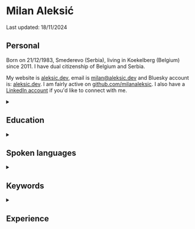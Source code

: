# Milan Aleksić

Last updated: 18/11/2024

## Personal

Born on 21/12/1983, Smederevo (Serbia), living in Koekelberg (Belgium) since 2011. I have dual citizenship of Belgium and Serbia.

My website is [aleksic.dev](https://aleksic.dev), email is [milan@aleksic.dev](mailto:milan@aleksic.dev) and Bluesky account is: [aleksic.dev](https://bsky.app/profile/aleksic.dev).
I am fairly active on [github.com/milanaleksic](https://github.com/milanaleksic).
I also have a [LinkedIn account](https://www.linkedin.com/in/milanaleksic) if you'd like to connect with me.

<details><summary><h2>Education</h2></summary>

Dipl. Ing. Computer Science & Engineering (2008) from *University of Belgrade* (Serbia), Faculty of Electrical Engineering (ETF)

“NARIC – Vlaanderen” [recognized diploma as M.Sc.](https://aleksic.dev/public/cv-nostrification)

</details>

<details><summary><h2>Spoken languages</h2></summary>

- **Serbian** (mother tongue)
- **English** (fluent)
- **Dutch** ([C1 Effectiveness 1](https://aleksic.dev/public/cefr_en_overzicht_nt2_aanbod.pdf))
- **French** (A2, basic level)

</details>

<details><summary><h2>Keywords</h2></summary>

Java, Go, AWS, Python, PostgreSQL, MySQL

</details>

<details><summary><h2>Experience</h2></summary>

<details><summary><h3>Senior Software Engineer @ Soda (Belgium)</h3></summary>

Place: **Remote/Brussels, Belgium**

Period: **2020-...**

Projects:

- soda.io Cloud Backend (founding) engineer
  + Programming languages: (mostly) Java, Python and cloud development on AWS using Terraform
  + Tasked with backend feature development, guidance and documentation. One of the first ("founding") engineers and therefore I witnessed all the pivoting, market adaptations, surprising platform usage patterns, product evolution, became the company MySQL perf guy, guided or advised all the Soda Cloud development efforts...
  + Helped the company grow 100x in customers and revenue over 5 years without high-profile incidents or downtime of the Soda Cloud product
  + Beyond product and engineering impact, also introduced discipline in performance analysis and monitoring via DataDog, incident management and other operational concerns of the Soda Cloud
- Tool maker role: 
  + deep incident analysis tool using custom dynamically created trace profiles - `datadog-exporter` (Go, Datadog API, SQLite, Perfetto)
  + internal tool for various admin tasks, including feature flip management, admin API back-channel, environment setup, DB dynamic password feneration, framework for complex migrations, etc - `dopy` (Python3, Okta SSO+MFA, boto3) 
- Broad exposure to data sources while helping bootstrap [Soda SQL](https://github.com/sodadata/soda-sql): PostgreSQL, Redshift, Athena, Spark

</details>

<details><summary><h3>Expert Software Engineer @ TomTom (Belgium)</h3></summary>

Place: **Ghent, Belgium**

Period: **2017-2020**

#### CCE Team

Feature development and maintenance of various core systems and applications in *MPU Core Coverage Creation & Extension* team

Projects:

- *MLF library*: authored code-generated Java wrapper around GDAL OpenFileGDB (later extended to PostGIS and GeoPackage).
  + Custom ANTLR grammar for extended validation, Python/Markdown doc generator
- *Sinatra*: Led migration of a complex process into AWS for GIS source data digestion
  + PostgreSQL RDS, Spring Boot 2, SQS, ECS, Terraform, Vue.js
- *Pupin*: created machine learning cloud service for data classification (plural junctions problem)
  + Training: PostGIS, Python, Scikit-Learn, XGBoost, (Geo)Pandas, Jupyter
  + Online+Batch prediction: Terraform / AWS ECS, Spring Boot 2, XGBoost, REST
- *Dumbo*: migration of internal heavily used batch processing tool into the cloud
  + AWS Batch, ECS, PostgreSQL, S3, X-Ray; Spring Boot 2, Terraform, Python, Jenkins
- *Excelsior*: process orchestration service
  + [States Language implementation](https://states-language.net/spec.html) (spec only), ECS+Lambda, Java 11, Python 3

#### Hermes team

Feature development on new long-term systems and applications in *Hermes* team

Projects:

- *Nozem*: always-up-to-date OpenStreetMap ingestion service into core TomTom data layer
  + Kafka, PostgreSQL, Python, Spring Boot, Jenkins
- *Lego*: automated OpenStreetMap features ingestion
  + Kubernetes on Azure Cloud, Python, Java, QGIS Python plugins

</details>

<details><summary><h3>{Senior, Lead} Software Engineer @ Basware (Belgium)</h3></summary>

Place: **Aalst, Belgium**

Period: **2013-2017**

Projects:

- *Basware Network Portal*: Full-stack development role on online and internal services
  + Tech stack: Play2, Scala, Java8, MongoDB, Spring, Chef, Go
  + Rewritten core validation business rules implementation (Java)
- *Basware e-Archiving*: DevOps lead-in-charge and one of lead developers
  + Tech stack: CloudFormation, Jenkins, Bash, AWS CLI
  + Cloud stack: Java Lambda functions, API GW, S3, DynamoDB, SQS, Splunk
- *Norsu* (Groovy, Cucumber, Gradle): Cross-systems end-to-end testing
- Business Metrics dashboards (Akka and Dashing.io)
- Migration of legacy Resin applications to Tomcat cluster
  + Oracle DB, JSP, RMI, Ant, Tomcat, Apache2
- *HAL9000* (Golang): Flowdock bot (CI/CD automation helper for 100+ developers)

</details>
  
<details><summary><h3>Previous work experience</h3></summary>
  
**2014**: Freelance Consultant (remote) @ Gtech UK (_Brussels, Belgium_)

**2011-2013**: Software consultant @ Cronos (Belgium) (_Brussels, Belgium_)
  
**2009-2011**: Software Engineer II @ Gtech G2 Sports Betting (_Belgrade, Serbia_)

**2007-2009**: Java Developer @ Arius (_Belgrade, Serbia_)

**2006**: Intern software developer @ ESAProjekt (_Katowice, Poland_)

</details>

<details><summary><h2>Selected open source projects</h2></summary>

- [Advent of Code 2023](https://github.com/milanaleksic/adventofcode2023) (Zig)
- [Github Helper CLI](https://github.com/milanaleksic/ghh) (Rust, Github API)
  + epic issues dependency graph handling, branch names and other "my flow" helpers
- [Personal Web site](https://github.com/milanaleksic/man-website) (Hugo, Cloudflare Pages)
- [Advent of Code 2018](https://github.com/milanaleksic/adventofcode2018) (Go)
- [gomakefiles](https://github.com/milanaleksic/gomakefiles) (Makefile, Bash)
  + Reusable Makefile files which allow cross CI/CD Go compilation with many useful tools
- [Igor](https://github.com/milanaleksic/igor) (Go Lambda, Vue.js, Google+, CloudFront, Cognito, DynamoDB)
  + “I am away” Flowdock bot, deployed via Semaphore.ci + CloudFormation

</details>

<details><summary><h2>Selected closed source personal projects</h2></summary>

- Home Laboratory
  + Hybrid cluster (aarch64/amd64, debian/ubuntu, RPis/NUC Proxmox, home/Oracle Cloud) connected using Tailscale, and with a Synology NAS.
  + Infra as code: Ansible for foundational setup of bare new nodes, HashiCorp Nomad+Consul for container scheduling (40+ services like Gitea, Minecraft, yarr, etc.)
  + Monitoring via Grafana, InfluxDB, Loki and Tempo
- Thought Train (Go, PostgreSQL, ANTLR, NATS, Vue.js / htmx, Svelte, Flutter, Bootstrap)
  + Feature-rich web page content extraction & book annotation distributed service
  + Search Query grammar, Pulumi-based AWS cloud setup
  + mobile applications (Android, iOS) and Chrome Extension
- Batler (Go)
  + Telegram bot I use for home automation tasks like turning on/off my workhorse laptop, Windows VM and main notification pipeline
- Novinarnica (Go, Google OAuth, Batler)
  + Content crawler and CBR packager of magazines from www.novinarnica.net

</details>

<details><summary><h2>Miscellaneous</h2></summary>

### Public talks

- (BeScala) [Introducing a reactive Scala-Akka based system in a Java centric company](http://www.meetup.com/BeScala/events/220967046/) with Jeroen Verellen, 2015

</details>
